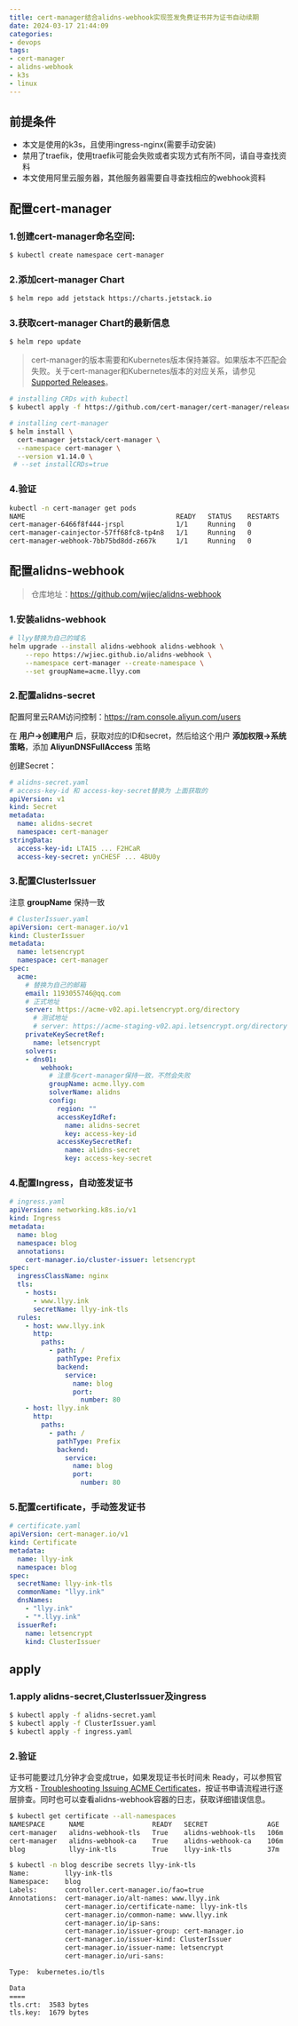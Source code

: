 ```yaml
---
title: cert-manager结合alidns-webhook实现签发免费证书并为证书自动续期
date: 2024-03-17 21:44:09
categories:
- devops
tags:
- cert-manager
- alidns-webhook
- k3s
- linux
---
```


## 前提条件

- 本文是使用的k3s，且使用ingress-nginx(需要手动安装)
- 禁用了traefik，使用traefik可能会失败或者实现方式有所不同，请自寻查找资料
- 本文使用阿里云服务器，其他服务器需要自寻查找相应的webhook资料

## 配置cert-manager

### 1.创建cert-manager命名空间:

~~~bash
$ kubectl create namespace cert-manager
~~~

### 2.添加cert-manager Chart

~~~bash
$ helm repo add jetstack https://charts.jetstack.io
~~~

### 3.获取cert-manager Chart的最新信息

~~~bash
$ helm repo update
~~~

> cert-manager的版本需要和Kubernetes版本保持兼容。如果版本不匹配会失败。关于cert-manager和Kubernetes版本的对应关系，请参见[Supported Releases](https://cert-manager.io/docs/releases/)。

~~~bash
# installing CRDs with kubectl
$ kubectl apply -f https://github.com/cert-manager/cert-manager/releases/download/v1.14.4/cert-manager.crds.yaml

# installing cert-manager
$ helm install \
  cert-manager jetstack/cert-manager \
  --namespace cert-manager \
  --version v1.14.0 \
 # --set installCRDs=true
~~~

### 4.验证

~~~bash
kubectl -n cert-manager get pods
NAME                                      READY   STATUS    RESTARTS   AGE
cert-manager-6466f8f444-jrspl             1/1     Running   0          3m53s
cert-manager-cainjector-57ff68fc8-tp4n8   1/1     Running   0          3m53s
cert-manager-webhook-7bb75bd8dd-z667k     1/1     Running   0          3m53s
~~~

## 配置alidns-webhook

> 仓库地址：https://github.com/wjiec/alidns-webhook

### 1.安装alidns-webhook

~~~bash
# llyy替换为自己的域名
helm upgrade --install alidns-webhook alidns-webhook \
    --repo https://wjiec.github.io/alidns-webhook \
    --namespace cert-manager --create-namespace \
    --set groupName=acme.llyy.com
~~~

### 2.配置alidns-secret

配置阿里云RAM访问控制：https://ram.console.aliyun.com/users

在 **用户->创建用户** 后，获取对应的ID和secret，然后给这个用户 **添加权限->系统策略**，添加 **AliyunDNSFullAccess** 策略

创建Secret：

~~~yaml
# alidns-secret.yaml
# access-key-id 和 access-key-secret替换为 上面获取的
apiVersion: v1
kind: Secret
metadata:
  name: alidns-secret
  namespace: cert-manager
stringData:
  access-key-id: LTAI5 ... F2HCaR
  access-key-secret: ynCHESF ... 4BU0y
~~~

### 3.配置ClusterIssuer

注意 **groupName** 保持一致

~~~yaml
# ClusterIssuer.yaml
apiVersion: cert-manager.io/v1
kind: ClusterIssuer
metadata:
  name: letsencrypt
  namespace: cert-manager
spec:
  acme:
    # 替换为自己的邮箱
    email: 1193055746@qq.com
    # 正式地址
    server: https://acme-v02.api.letsencrypt.org/directory
      # 测试地址
      # server: https://acme-staging-v02.api.letsencrypt.org/directory
    privateKeySecretRef:
      name: letsencrypt
    solvers:
    - dns01:
        webhook:
          # 注意与cert-manager保持一致，不然会失败
          groupName: acme.llyy.com
          solverName: alidns
          config:
            region: ""
            accessKeyIdRef:
              name: alidns-secret
              key: access-key-id
            accessKeySecretRef:
              name: alidns-secret
              key: access-key-secret
~~~

### 4.配置Ingress，自动签发证书

~~~yaml
# ingress.yaml
apiVersion: networking.k8s.io/v1
kind: Ingress
metadata:
  name: blog
  namespace: blog
  annotations:
    cert-manager.io/cluster-issuer: letsencrypt
spec:
  ingressClassName: nginx
  tls:
    - hosts:
      - www.llyy.ink
      secretName: llyy-ink-tls
  rules:
    - host: www.llyy.ink
      http:
        paths:
          - path: /
            pathType: Prefix
            backend:
              service:
                name: blog
                port:
                  number: 80
    - host: llyy.ink
      http:
        paths:
          - path: /
            pathType: Prefix
            backend:
              service:
                name: blog
                port:
                  number: 80
~~~

### 5.配置certificate，手动签发证书

~~~yaml
# certificate.yaml
apiVersion: cert-manager.io/v1
kind: Certificate
metadata:
  name: llyy-ink
  namespace: blog
spec:
  secretName: llyy-ink-tls
  commonName: "llyy.ink"
  dnsNames:
    - "llyy.ink"
    - "*.llyy.ink"
  issuerRef:
    name: letsencrypt
    kind: ClusterIssuer
~~~

## apply

### 1.apply alidns-secret,ClusterIssuer及ingress

~~~bash
$ kubectl apply -f alidns-secret.yaml
$ kubectl apply -f ClusterIssuer.yaml
$ kubectl apply -f ingress.yaml
~~~

### 2.验证

证书可能要过几分钟才会变成true，如果发现证书长时间未 Ready，可以参照官方文档 - [Troubleshooting Issuing ACME Certificates](https://cert-manager.io/docs/troubleshooting/acme/)，按证书申请流程进行逐层排查。同时也可以查看alidns-webhook容器的日志，获取详细错误信息。

~~~bash
$ kubectl get certificate --all-namespaces
NAMESPACE      NAME                 READY   SECRET               AGE
cert-manager   alidns-webhook-tls   True    alidns-webhook-tls   106m
cert-manager   alidns-webhook-ca    True    alidns-webhook-ca    106m
blog           llyy-ink-tls         True    llyy-ink-tls         37m

$ kubectl -n blog describe secrets llyy-ink-tls 
Name:         llyy-ink-tls
Namespace:    blog
Labels:       controller.cert-manager.io/fao=true
Annotations:  cert-manager.io/alt-names: www.llyy.ink
              cert-manager.io/certificate-name: llyy-ink-tls
              cert-manager.io/common-name: www.llyy.ink
              cert-manager.io/ip-sans: 
              cert-manager.io/issuer-group: cert-manager.io
              cert-manager.io/issuer-kind: ClusterIssuer
              cert-manager.io/issuer-name: letsencrypt
              cert-manager.io/uri-sans: 

Type:  kubernetes.io/tls

Data
====
tls.crt:  3583 bytes
tls.key:  1679 bytes
~~~